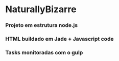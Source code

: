 # NaturallyBizarre

### Projeto em estrutura node.js
### HTML buildado em Jade + Javascript code
### Tasks monitoradas com o gulp


